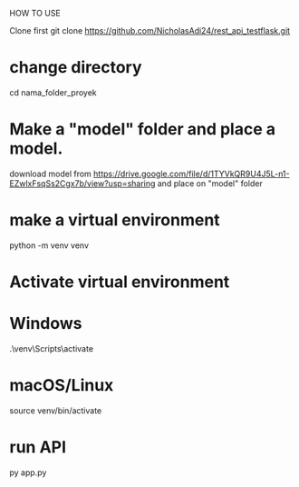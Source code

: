 HOW TO USE


Clone first
git clone https://github.com/NicholasAdi24/rest_api_testflask.git

# change directory
cd nama_folder_proyek

# Make a "model" folder and place a model.
download model from 
https://drive.google.com/file/d/1TYVkQR9U4J5L-n1-EZwlxFsqSs2Cgx7b/view?usp=sharing
and place on "model" folder

# make a virtual environment
python -m venv venv

# Activate virtual environment
# Windows
.\venv\Scripts\activate

# macOS/Linux
source venv/bin/activate

# run API
py app.py

